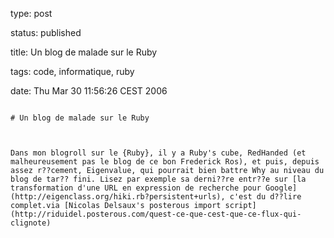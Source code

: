 type: post
status: published
title: Un blog de malade sur le Ruby
tags: code, informatique, ruby
date: Thu Mar 30 11:56:26 CEST 2006
~~~~~~
# Un blog de malade sur le Ruby

Dans mon blogroll sur le {Ruby}, il y a Ruby's cube, RedHanded (et malheureusement pas le blog de ce bon Frederick Ros), et puis, depuis assez r??cement, Eigenvalue, qui pourrait bien battre Why au niveau du blog de tar?? fini. Lisez par exemple sa derni??re entr??e sur [la transformation d'une URL en expression de recherche pour Google](http://eigenclass.org/hiki.rb?persistent+urls), c'est du d??lire complet.via [Nicolas Delsaux's posterous import script](http://riduidel.posterous.com/quest-ce-que-cest-que-ce-flux-qui-clignote)